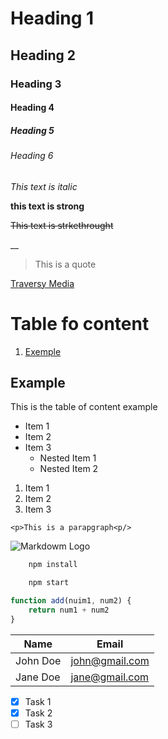 <!-- Headings -->

# Heading 1
## Heading 2
### Heading 3
#### Heading 4
##### Heading 5
###### Heading 6

<!-- italics -->
_This text is italic_

<!-- strong -->
__this text is strong__

<!-- Strikethrough -->
~~This text is strkethrought~~

<!-- Horizintal Rule -->
__

<!-- Blockquote -->
> This is a quote

<!-- Links -->
[Traversy Media](https://.traversymedia.com "Traversy Media")

<!-- Table of content -->
# Table fo content
1. [Exemple](#example)


## Example
This is the table of content example

<!-- UL -->
* Item 1
* Item 2
* Item 3
    * Nested Item 1
    * Nested Item 2

<!-- OL -->
1. Item 1
2. Item 2
3. Item 3

<!-- Inline Code Block -->
`<p>This is a parapgraph<p/>`

<!-- Images -->
![Markdowm Logo](https://markdown-here.com/img/icon256.png)

<!-- Github Markdown -->

<!-- Code Blocks  -->
```bash
    npm install

    npm start
```

```javascript
function add(nuim1, num2) {
    return num1 + num2
}
```

<!-- Tables -->
| Name     | Email     |
| ---------|-----------|
| John Doe | john@gmail.com|
| Jane Doe | jane@gmail.com|


<!-- Tasks Lists -->
* [x] Task 1
* [x] Task 2
* [ ] Task 3